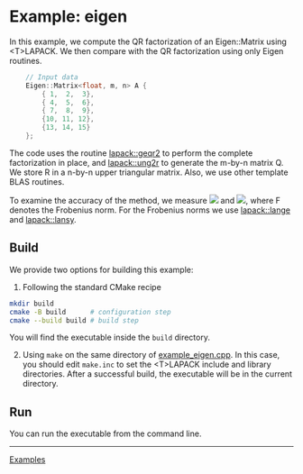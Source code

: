 # Example: eigen

In this example, we compute the QR factorization of an Eigen::Matrix using \<T\>LAPACK. We then compare with the QR factorization using only Eigen routines.

```C++
    // Input data
    Eigen::Matrix<float, m, n> A {
        { 1,  2,  3},
        { 4,  5,  6},
        { 7,  8,  9},
        {10, 11, 12},
        {13, 14, 15}
    };
```

The code uses the routine [lapack::geqr2](../../include/lapack/geqr2.hpp) to perform the complete factorization in place, and [lapack::ung2r](../../include/lapack/ung2r.hpp) to generate the m-by-n matrix Q. We store R in a n-by-n upper triangular matrix. Also, we use other template BLAS routines.

To examine the accuracy of the method, we measure
<img src="https://latex.codecogs.com/gif.latex?\|Q^tQ&space;-&space;I\|_F" />
and
<img src="https://latex.codecogs.com/gif.latex?\|QR&space;-&space;A\|_F/\|A\|_F" />,
where F denotes the Frobenius norm. For the Frobenius norms we use [lapack::lange](../../include/lapack/lange.hpp) and [lapack::lansy](../../include/lapack/lansy.hpp).

## Build

We provide two options for building this example:

1. Following the standard CMake recipe

```sh
mkdir build
cmake -B build      # configuration step
cmake --build build # build step
```

You will find the executable inside the `build` directory.

2. Using `make` on the same directory of [example_eigen.cpp](example_eigen.cpp). In this case, you should edit `make.inc` to set the \<T\>LAPACK include and library directories. After a successful build, the executable will be in the current directory.

## Run

You can run the executable from the command line.

---

[Examples](../README.md#eigen)